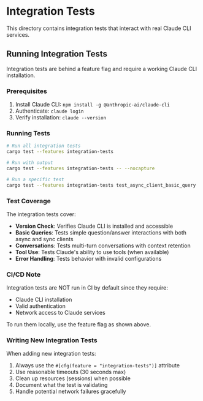 # Integration Tests

This directory contains integration tests that interact with real Claude CLI services.

## Running Integration Tests

Integration tests are behind a feature flag and require a working Claude CLI installation.

### Prerequisites

1. Install Claude CLI: `npm install -g @anthropic-ai/claude-cli`
2. Authenticate: `claude login`
3. Verify installation: `claude --version`

### Running Tests

```bash
# Run all integration tests
cargo test --features integration-tests

# Run with output
cargo test --features integration-tests -- --nocapture

# Run a specific test
cargo test --features integration-tests test_async_client_basic_query
```

### Test Coverage

The integration tests cover:

- **Version Check**: Verifies Claude CLI is installed and accessible
- **Basic Queries**: Tests simple question/answer interactions with both async and sync clients
- **Conversations**: Tests multi-turn conversations with context retention
- **Tool Use**: Tests Claude's ability to use tools (when available)
- **Error Handling**: Tests behavior with invalid configurations

### CI/CD Note

Integration tests are NOT run in CI by default since they require:
- Claude CLI installation
- Valid authentication
- Network access to Claude services

To run them locally, use the feature flag as shown above.

### Writing New Integration Tests

When adding new integration tests:

1. Always use the `#[cfg(feature = "integration-tests")]` attribute
2. Use reasonable timeouts (30 seconds max)
3. Clean up resources (sessions) when possible
4. Document what the test is validating
5. Handle potential network failures gracefully